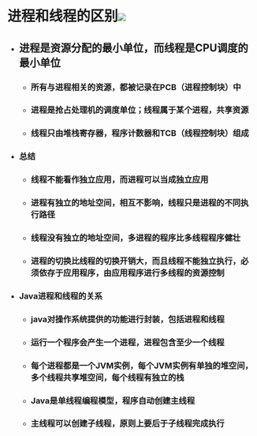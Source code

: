 # 进程和线程的区别![](/和/1.png)

* ## 进程是资源分配的最小单位，而线程是CPU调度的最小单位

  * ### 所有与进程相关的资源，都被记录在PCB（进程控制块）中
  * ### 进程是抢占处理机的调度单位；线程属于某个进程，共享资源
  * ### 线程只由堆栈寄存器，程序计数器和TCB（线程控制块）组成
* ### 总结

  * ### 线程不能看作独立应用，而进程可以当成独立应用
  * ### 进程有独立的地址空间，相互不影响，线程只是进程的不同执行路径
  * ### 线程没有独立的地址空间，多进程的程序比多线程程序健壮
  * ### 进程的切换比线程的切换开销大，而且线程不能独立执行，必须依存于应用程序，由应用程序进行多线程的资源控制
* ### Java进程和线程的关系

  * ### java对操作系统提供的功能进行封装，包括进程和线程
  * ### 运行一个程序会产生一个进程，进程包含至少一个线程
  * ### 每个进程都是一个JVM实例，每个JVM实例有单独的堆空间，多个线程共享堆空间，每个线程有独立的栈
  * ### Java是单线程编程模型，程序自动创建主线程
  * ### 主线程可以创建子线程，原则上要后于子线程完成执行



